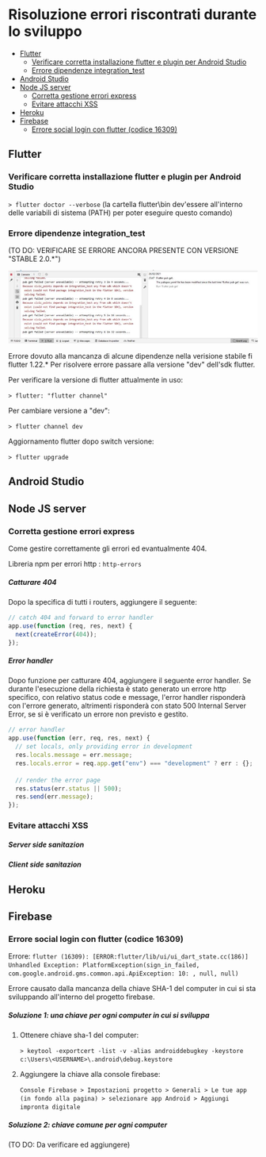 # Risoluzione errori riscontrati durante lo sviluppo

<!-- @import "[TOC]" {cmd="toc" depthFrom=2 depthTo=4 orderedList=false} -->

<!-- code_chunk_output -->

- [Flutter](#flutter)
  - [Verificare corretta installazione flutter e plugin per Android Studio](#verificare-corretta-installazione-flutter-e-plugin-per-android-studio)
  - [Errore dipendenze integration_test](#errore-dipendenze-integration_test)
- [Android Studio](#android-studio)
- [Node JS server](#node-js-server)
  - [Corretta gestione errori express](#corretta-gestione-errori-express)
  - [Evitare attacchi XSS](#evitare-attacchi-xss)
- [Heroku](#heroku)
- [Firebase](#firebase)
  - [Errore social login con flutter (codice 16309)](#errore-social-login-con-flutter-codice-16309)

<!-- /code_chunk_output -->

## Flutter

### Verificare corretta installazione flutter e plugin per Android Studio

`> flutter doctor --verbose`
(la cartella flutter\bin dev'essere all'interno delle variabili di sistema (PATH) per poter eseguire questo comando)

### Errore dipendenze integration_test

(TO DO: VERIFICARE SE ERRORE ANCORA PRESENTE CON VERSIONE "STABLE 2.0.\*")

![integration_test Error](/images/ERROR_integration_test.jpg)

Errore dovuto alla mancanza di alcune dipendenze nella verisione stabile fi flutter 1.22.\*
Per risolvere errore passare alla versione "dev" dell'sdk flutter.

Per verificare la versione di flutter attualmente in uso:

`> flutter: "flutter channel"`

Per cambiare versione a "dev":

`> flutter channel dev`

Aggiornamento flutter dopo switch versione:

`> flutter upgrade`

## Android Studio

## Node JS server

### Corretta gestione errori express

Come gestire correttamente gli errori ed evantualmente 404.

Libreria npm per errori http : `http-errors`

##### Catturare 404

Dopo la specifica di tutti i routers, aggiungere il seguente:

```javascript
// catch 404 and forward to error handler
app.use(function (req, res, next) {
  next(createError(404));
});
```

##### Error handler

Dopo funzione per catturare 404, aggiungere il seguente error handler.
Se durante l'esecuzione della richiesta è stato generato un errore http specifico, con relativo status code e message, l'error handler risponderà con l'errore generato,
altrimenti risponderà con stato 500 Internal Server Error, se si è verificato un errore non previsto e gestito.

```javascript
// error handler
app.use(function (err, req, res, next) {
  // set locals, only providing error in development
  res.locals.message = err.message;
  res.locals.error = req.app.get("env") === "development" ? err : {};

  // render the error page
  res.status(err.status || 500);
  res.send(err.message);
});
```

### Evitare attacchi XSS

##### Server side sanitazion

##### Client side sanitazion

## Heroku

## Firebase

### Errore social login con flutter (codice 16309)

Errore: `flutter (16309): [ERROR:flutter/lib/ui/ui_dart_state.cc(186)] Unhandled Exception: PlatformException(sign_in_failed, com.google.android.gms.common.api.ApiException: 10: , null, null)`

Errore causato dalla mancanza della chiave SHA-1 del computer in cui si sta sviluppando all'interno del progetto firebase.

##### Soluzione 1: una chiave per ogni computer in cui si sviluppa

1. Ottenere chiave sha-1 del computer:

   `> keytool -exportcert -list -v -alias androiddebugkey -keystore c:\Users\<USERNAME>\.android\debug.keystore`

2. Aggiungere la chiave alla console firebase:

   `Console Firebase > Impostazioni progetto > Generali > Le tue app (in fondo alla pagina) > selezionare app Android > Aggiungi impronta digitale`

##### Soluzione 2: chiave comune per ogni computer

(TO DO: Da verificare ed aggiungere)
